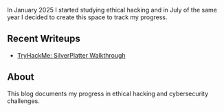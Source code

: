 In January 2025 I started studying ethical hacking and in July of the same year I decided to create this space to track my progress.

## Recent Writeups
- [TryHackMe: SilverPlatter Walkthrough](./_posts/2025-07-16-TryHackMe-SilverPlatter-Walkthrough.md)

## About
This blog documents my progress in ethical hacking and cybersecurity challenges.
